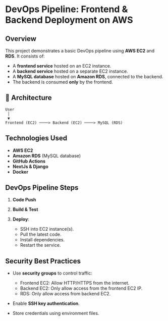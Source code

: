 # DevOps Pipeline: Frontend & Backend Deployment on AWS

## Overview

This project demonstrates a basic DevOps pipeline using **AWS EC2** and **RDS**. It consists of:

* A **frontend service** hosted on an EC2 instance.
* A **backend service** hosted on a separate EC2 instance.
* A **MySQL database** hosted on **Amazon RDS**, connected to the backend.
* The backend is consumed **only** by the frontend.

## 🧱 Architecture

```
User
 │
 ▼
Frontend (EC2) ────> Backend (EC2) ────> MySQL (RDS)
```

## Technologies Used

* **AWS EC2**
* **Amazon RDS** (MySQL database)
* **GitHub Actions**
* **NextJs & Django** 
* **Docker**

## DevOps Pipeline Steps

1. **Code Push**
2. **Build & Test**
3. **Deploy**:

   * SSH into EC2 instance(s).
   * Pull the latest code.
   * Install dependencies.
   * Restart the service.

## Security Best Practices

* Use **security groups** to control traffic:

  * Frontend EC2: Allow HTTP/HTTPS from the internet.
  * Backend EC2: Only allow access from the frontend EC2 IP.
  * RDS: Only allow access from backend EC2.
* Enable **SSH key authentication**.
* Store credentials using environment files.

